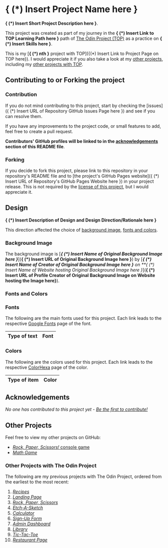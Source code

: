 <!-- (!) All comments start with the following character sequence `(!)` (excluding backticks), so that you can easily remove all of them by using the 'find' feature of your text editor. -->

<!-- 
(!) All blanks are enclosed within two curly braces (`{` and `}`) and start with the following character sequence `(*)`, so that you can easily fill all of them by using the 'find' feature of your text editor.
    Blanks are also rendered in bold font weight for increased visibility, and to better distinguish them from literal text. The text replacing them is not meant to be rendered in bold.
-->

<!-- 
(!) For tables, only the header rows are shown, unless there is a need to show more rows.

    Tables are generated using Markdown Tables Generator (https://www.tablesgenerator.com/markdown_tables).
-->

# **{ (*) Insert Project Name here }**

**{ (*) Insert Short Project Description here }**.

This project was created as part of my journey in the **{ (*) Insert Link to TOP Learning Path here }** path of [The Odin Project (TOP)](https://www.theodinproject.com) as a practice on **{ (*) Insert Skills here }**.

<!-- 
(!) Paths in The Odin Project (TOP):This is my ninth practice project with TOP. I would appreciate it if you also take a look at my other projects, including my other projects with TOP.

1. Foundations
   Anchor: [Foundations](https://www.theodinproject.com/paths/foundations/courses/foundations)

2a. Full Stack Ruby on Rails
   Anchor: [Full Stack Ruby on Rails](https://www.theodinproject.com/paths/full-stack-ruby-on-rails)

2b. Full Stack JavaScript
   Anchor: [Full Stack JavaScript](https://www.theodinproject.com/paths/full-stack-javascript)
-->

This is my [**{ (*) nth }** project with TOP]({(*) Insert Link to Project Page on TOP here}). I would appreciate it if you also take a look at my [other projects](#other-projects), including my [other projects with TOP](#other-projects-with-the-odin-project).

## Contributing to or Forking the project

### Contribution

If you do not mind contributing to this project, start by checking the [issues]({ (*) Insert URL of Repository GitHub Issues Page here }) and see if you can resolve them.

If you have any improvements to the project code, or small features to add, feel free to create a pull request.

**Contributors' GitHub profiles will be linked to in the [acknowledgements](#acknowledgements) section of this README file**.

### Forking

<!-- (!) NOTE: You may need to remove the last statement regarding the license of the project. -->

If you decide to fork this project, please link to this repository in your repository's README file and to [the project's GitHub Pages website]({ (*) Insert URL of Repository's GitHub Pages Website here }) in your project release. This is not required by the [license of this project](../LICENSE), but I would appreciate it.

## Design

**{ (*) Insert Description of Design and Design Direction/Rationale here }**

<!-- (!) NOTE: You may need to remove the following statement, especially if you choose not to insert the description above. -->
This direction affected the choice of [background image](#background-image), [fonts and colors](#fonts-and-colors).

<!-- (!) Add/Remove/Edit each of the following sections as needed. -->

### Background Image

The background image is [_**{ (*) Insert Name of Original Background Image here }**_](**{ (*) Insert URL of Original Background Image here }**) by [_**{ (*) Insert Name of Creator of Original Background Image here }** on **{ (*) Insert Name of Website hosting Original Background Image here }_](**{ (*) Insert URL of Profile Creator of Original Background Image on Website hosting the Image here}**).

### Fonts and Colors

### Fonts

<!-- NOTE: You may need to remove the following link to Google fonts, or add other links to it. -->
The following are the main fonts used for this project. Each link leads to the respective [Google Fonts](https://fonts.google.com) page of the font.

<!-- (!) You can generate a table using Markdown Tables Generator: https://www.tablesgenerator.com/markdown_tables -->

| Type of text                                | Font                                                                                 |
|---------------------------------------------|--------------------------------------------------------------------------------------|

### Colors

The following are the colors used for this project. Each link leads to the respective [ColorHexa](https://www.colorhexa.com) page of the color.

<!-- (!) You can generate a table using Markdown Tables Generator: https://www.tablesgenerator.com/markdown_tables -->

| Type of item                 | Color                                                                                          |
|------------------------------|------------------------------------------------------------------------------------------------|

## Acknowledgements

_No one has contributed to this project yet - [Be the first to contribute!](#contribution)_

## Other Projects

Feel free to view my other projects on GitHub:

<!-- (!) The following is a list of my own other projects on GitHub, with each list item containing a link to the respective GitHub repository. Replace it with yours. -->

- [_Rock, Paper, Scissors!_ console game](https://github.com/ali-aboulsauood/rock-paper-scissors-cpp)
- [_Math Game_](https://github.com/ali-aboulsauood/math-game)

### Other Projects with The Odin Project

<!-- (!) The following is a list of my previous projects with The Odin Project, with each list item containing a link to the respective GitHub repository. Replace it with yours. -->

The following are my previous projects with The Odin Project, ordered from the earliest to the most recent:

1. [_Recipes_](https://github.com/ali-aboulsauood/odin-recipes)
2. [_Landing Page_](https://github.com/ali-aboulsauood/landing-page)
3. [_Rock, Paper, Scissors_](https://github.com/ali-aboulsauood/rock-paper-scissors)
4. [_Etch-A-Sketch_](https://github.com/ali-aboulsauood/etch-a-sketch)
5. [_Calculator_](https://github.com/ali-aboulsauood/calculator)
6. [_Sign-Up Form_](https://github.com/ali-aboulsauood/sign-up-form)
7. [_Admin Dashboard_](https://github.com/ali-aboulsauood/admin-dashboard)
8. [_Library_](https://github.com/ali-aboulsauood/library)
9. [_Tic-Tac-Toe_](https://github.com/ali-aboulsauood/tic-tac-toe)
10. [_Restaurant Page_](https://github.com/ali-aboulsauood/restaurant-page)
